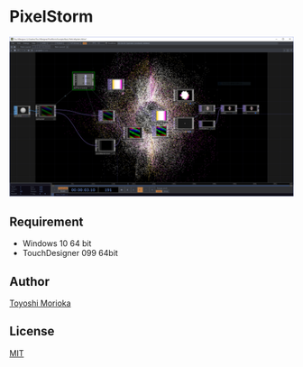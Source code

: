 # PixelStorm
![top](https://github.com/ToyoshiMorioka/PixelStorm/blob/master/top.PNG "top")

## Requirement
- Windows 10 64 bit
- TouchDesigner 099 64bit

## Author

[Toyoshi Morioka](https://twitter.com/mogamogamachine)

## License

[MIT](https://github.com/ToyoshiMorioka/PixelStorm/blob/master/LICENSE)
